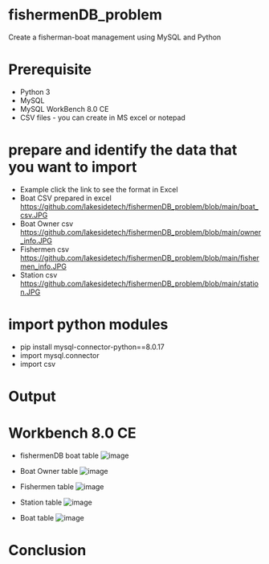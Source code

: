 # fishermenDB_problem
Create a fisherman-boat management using MySQL and Python
# Prerequisite
* Python 3 
* MySQL
* MySQL WorkBench 8.0 CE
* CSV files - you can create in MS excel or notepad
# prepare and identify the data that you want to import
* Example click the link to see the format in Excel
* Boat CSV prepared in excel 
https://github.com/lakesidetech/fishermenDB_problem/blob/main/boat_csv.JPG
* Boat Owner csv
https://github.com/lakesidetech/fishermenDB_problem/blob/main/owner_info.JPG
* Fishermen csv
https://github.com/lakesidetech/fishermenDB_problem/blob/main/fishermen_info.JPG
* Station csv
https://github.com/lakesidetech/fishermenDB_problem/blob/main/station.JPG

# import python modules
* pip install mysql-connector-python==8.0.17
* import mysql.connector
* import csv


# Output
# Workbench 8.0 CE
* fishermenDB boat table
![image](https://user-images.githubusercontent.com/17750481/111902649-8b5b5480-8a4f-11eb-8c5b-01a0bf9616a0.png)
* Boat Owner table
![image](https://user-images.githubusercontent.com/17750481/111902939-cc079d80-8a50-11eb-9f2c-816afc4f2d80.png)

* Fishermen table
![image](https://user-images.githubusercontent.com/17750481/111902955-e3df2180-8a50-11eb-8ed6-d707dcdef58f.png)

* Station table
![image](https://user-images.githubusercontent.com/17750481/111902975-feb19600-8a50-11eb-9419-fdd881a6b1ba.png)

* Boat table
![image](https://user-images.githubusercontent.com/17750481/111902993-138e2980-8a51-11eb-8c64-27a312b3b6c1.png)

# Conclusion

